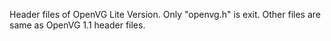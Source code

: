 Header files of OpenVG Lite Version. Only "openvg.h" is exit. Other files are same as OpenVG 1.1 header files. 